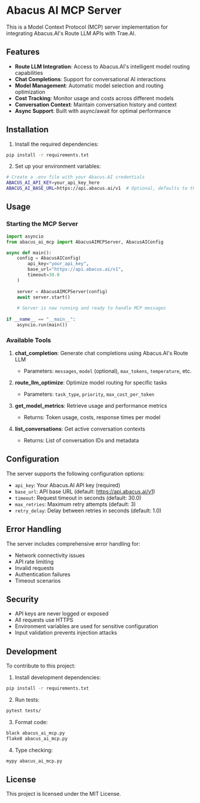 # Abacus AI MCP Server

This is a Model Context Protocol (MCP) server implementation for integrating Abacus.AI's Route LLM APIs with Trae.AI.

## Features

- **Route LLM Integration**: Access to Abacus.AI's intelligent model routing capabilities
- **Chat Completions**: Support for conversational AI interactions
- **Model Management**: Automatic model selection and routing optimization
- **Cost Tracking**: Monitor usage and costs across different models
- **Conversation Context**: Maintain conversation history and context
- **Async Support**: Built with async/await for optimal performance

## Installation

1. Install the required dependencies:
```bash
pip install -r requirements.txt
```

2. Set up your environment variables:
```bash
# Create a .env file with your Abacus.AI credentials
ABACUS_AI_API_KEY=your_api_key_here
ABACUS_AI_BASE_URL=https://api.abacus.ai/v1  # Optional, defaults to this
```

## Usage

### Starting the MCP Server

```python
import asyncio
from abacus_ai_mcp import AbacusAIMCPServer, AbacusAIConfig

async def main():
    config = AbacusAIConfig(
        api_key="your_api_key",
        base_url="https://api.abacus.ai/v1",
        timeout=30.0
    )
    
    server = AbacusAIMCPServer(config)
    await server.start()
    
    # Server is now running and ready to handle MCP messages
    
if __name__ == "__main__":
    asyncio.run(main())
```

### Available Tools

1. **chat_completion**: Generate chat completions using Abacus.AI's Route LLM
   - Parameters: `messages`, `model` (optional), `max_tokens`, `temperature`, etc.

2. **route_llm_optimize**: Optimize model routing for specific tasks
   - Parameters: `task_type`, `priority`, `max_cost_per_token`

3. **get_model_metrics**: Retrieve usage and performance metrics
   - Returns: Token usage, costs, response times per model

4. **list_conversations**: Get active conversation contexts
   - Returns: List of conversation IDs and metadata

## Configuration

The server supports the following configuration options:

- `api_key`: Your Abacus.AI API key (required)
- `base_url`: API base URL (default: https://api.abacus.ai/v1)
- `timeout`: Request timeout in seconds (default: 30.0)
- `max_retries`: Maximum retry attempts (default: 3)
- `retry_delay`: Delay between retries in seconds (default: 1.0)

## Error Handling

The server includes comprehensive error handling for:
- Network connectivity issues
- API rate limiting
- Invalid requests
- Authentication failures
- Timeout scenarios

## Security

- API keys are never logged or exposed
- All requests use HTTPS
- Environment variables are used for sensitive configuration
- Input validation prevents injection attacks

## Development

To contribute to this project:

1. Install development dependencies:
```bash
pip install -r requirements.txt
```

2. Run tests:
```bash
pytest tests/
```

3. Format code:
```bash
black abacus_ai_mcp.py
flake8 abacus_ai_mcp.py
```

4. Type checking:
```bash
mypy abacus_ai_mcp.py
```

## License

This project is licensed under the MIT License.